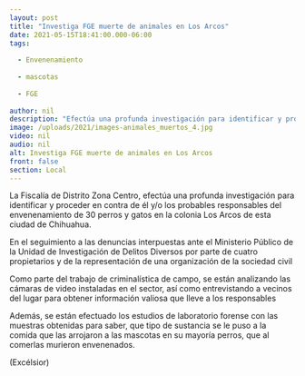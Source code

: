 ```yaml
---
layout: post
title: "Investiga FGE muerte de animales en Los Arcos"
date: 2021-05-15T18:41:00.000-06:00
tags:
  
  - Envenenamiento
  
  - mascotas
  
  - FGE
  
author: nil
description: "Efectúa una profunda investigación para identificar y proceder en contra de él y/o los probables responsables del envenenamiento de 30 perros y gatos"
image: /uploads/2021/images-animales_muertos_4.jpg
video: nil
audio: nil
alt: Investiga FGE muerte de animales en Los Arcos
front: false
section: Local
---
```


La Fiscalía de Distrito Zona Centro, efectúa una profunda investigación para identificar y proceder en contra de él y/o los probables responsables del envenenamiento de 30 perros y gatos en la colonia Los Arcos de esta ciudad de Chihuahua.

En el seguimiento a las denuncias interpuestas ante el Ministerio Público de la Unidad de Investigación de Delitos Diversos por parte de cuatro propietarios y de la representación de una organización de la sociedad civil

Como parte del trabajo de criminalística de campo, se están analizando las cámaras de video instaladas en el sector, así como entrevistando a vecinos del lugar para obtener información valiosa que lleve a los responsables

Además, se están efectuado los estudios de laboratorio forense con las muestras obtenidas para saber, que tipo de sustancia se le puso a la comida que las arrojaron a las mascotas en su mayoría perros, que al comerlas murieron envenenados.

(Excélsior)
